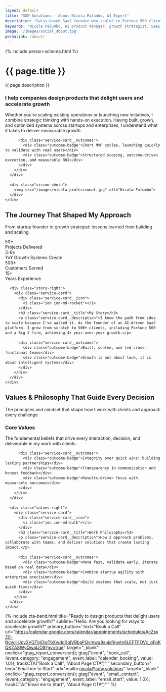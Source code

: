 ```yaml
---
layout: default
title: "SDW Solutions - About Nicola Palumbo, AI Expert"
description: "Swiss-based SaaS founder who scaled to Fortune 500 clients. AI product manager and growth strategist expert in intelligent systems, AI agent development, and smart conversion websites for startups, SMEs, and enterprises."
keywords: "Nicola Palumbo, AI product manager, growth strategist, SaaS founder, Swiss AI expert, Fortune 500 experience, startup growth, AI systems"
image: '/images/social_about.jpg'
permalink: /about/
---
```


{% include person-schema.html %}

<!-- About Header -->
<div class="case-studies-header">
  <div class="container">
    <div class="row">
      <div class="col col-12">
        <div class="case-studies-header__content">
          <h1 class="case-studies-title">{{ page.title }}</h1>
          <p class="case-studies-description">{{ page.description }}</p>
        </div>
      </div>
    </div>
  </div>
</div>

<!-- Vision Section -->
<div class="vision-section">
  <div class="container">
    <div class="vision-grid">
      <div class="vision-left">
        <div class="service-card">
          <div class="service-card__icon">
            <i class="ion ion-md-eye"></i>
          </div>
          <h3 class="service-card__title">I help companies design products that <span class="highlight">delight users</span> and accelerate growth</h3>
          <p class="service-card__description">Whether you're scaling existing operations or launching new initiatives, I combine strategic thinking with hands-on execution. Having built, grown, and optimized systems across startups and enterprises, I understand what it takes to deliver measurable growth.</p>
          
          <div class="service-card__outcomes">
            <div class="outcome-badge">Short MVP cycles, launching quickly to validate with real users</div>
            <div class="outcome-badge">Structured scoping, outcome-driven execution, and measurable ROI</div>
          </div>
        </div>
      </div>
      
      <div class="vision-photo">
        <img src="/images/nicola-professional.jpg" alt="Nicola Palumbo">
      </div>
    </div>
  </div>
</div>

<!-- Story Section -->
<div class="story-section">
  <div class="container">
    <div class="section-header">
      <h2 class="section-title">The Journey That Shaped My Approach</h2>
      <p class="section-subtitle">From startup founder to growth strategist: lessons learned from building and scaling</p>
    </div>
    <div class="story-grid">
      <div class="story-stats">
        <div class="stat-card">
          <div class="stat-number">50+</div>
          <div class="stat-label">Projects Delivered</div>
        </div>
        <div class="stat-card">
          <div class="stat-number">3-6x</div>
          <div class="stat-label">YoY Growth Systems Create</div>
        </div>
        <div class="stat-card">
          <div class="stat-number">500+</div>
          <div class="stat-label">Customers Served</div>
        </div>
        <div class="stat-card">
          <div class="stat-number">15+</div>
          <div class="stat-label">Years Experience</div>
        </div>
      </div>
      
      <div class="story-right">
        <div class="service-card">
          <div class="service-card__icon">
            <i class="ion ion-md-rocket"></i>
          </div>
          <h3 class="service-card__title">My Story</h3>
          <p class="service-card__description">I know the path from idea to scale because I've walked it. As the founder of an AI-driven SaaS platform, I grew from scratch to 500+ clients, including Fortune 500 and a Big 4 firm, achieving 4× year-over-year growth.</p>
          
          <div class="service-card__outcomes">
            <div class="outcome-badge">Built, scaled, and led cross-functional teams</div>
            <div class="outcome-badge">Growth is not about luck, it is about intelligent systems</div>
          </div>
        </div>
      </div>
    </div>
  </div>
</div>

<!-- Values & Philosophy Section -->
<div class="values-section">
  <div class="container">
    <div class="section-header">
      <h2 class="section-title">Values & Philosophy That Guide Every Decision</h2>
      <p class="section-subtitle">The principles and mindset that shape how I work with clients and approach every challenge</p>
    </div>
    <div class="values-grid">
      <div class="values-left">
        <div class="service-card">
          <div class="service-card__icon">
            <i class="ion ion-md-heart"></i>
          </div>
          <h3 class="service-card__title">Core Values</h3>
          <p class="service-card__description">The fundamental beliefs that drive every interaction, decision, and deliverable in my work with clients.</p>
          
          <div class="service-card__outcomes">
            <div class="outcome-badge">Integrity over quick wins: building lasting partnerships</div>
            <div class="outcome-badge">Transparency in communication and honest feedback</div>
            <div class="outcome-badge">Results-driven focus with measurable outcomes</div>
          </div>
        </div>
      </div>
      
      <div class="values-right">
        <div class="service-card">
          <div class="service-card__icon">
            <i class="ion ion-md-bulb"></i>
          </div>
          <h3 class="service-card__title">Work Philosophy</h3>
          <p class="service-card__description">How I approach problems, collaborate with teams, and deliver solutions that create lasting impact.</p>
          
          <div class="service-card__outcomes">
            <div class="outcome-badge">Move fast, validate early, iterate based on real data</div>
            <div class="outcome-badge">Combine startup agility with enterprise precision</div>
            <div class="outcome-badge">Build systems that scale, not just quick fixes</div>
          </div>
        </div>
      </div>
    </div>
  </div>
</div>

<!-- CTA Section -->
{% include cta-band.html 
   title="Ready to design products that delight users and accelerate growth?"
   subline="Hello. Are you looking for ways to accelerate growth?"
   primary_button='
     text="Book a Call"
     url="https://calendar.google.com/calendar/appointments/schedules/AcZssZ0-NcwHUpy2VQTbjOwTbXwdd0qIVBbaPQvmwg8sujsRnwtn8LEFTFOVc_qFpKQKZASWyQwaIJO8?gv=true"
     target="_blank"
     onclick="gtag_report_conversion(); gtag(\"event\", \"book_call\", {event_category: \"engagement\", event_label: \"calendar_booking\", value: 1.0}); trackCTA(\"Book a Call\", \"About Page CTA\")"
   '
   secondary_button='
     text="Email me to Start"
     url="mailto:nicola@sdw.solutions"
     target="_blank"
     onclick="gtag_report_conversion(); gtag(\"event\", \"email_contact\", {event_category: \"engagement\", event_label: \"email_start\", value: 1.0}); trackCTA(\"Email me to Start\", \"About Page CTA\")"
   '
%}